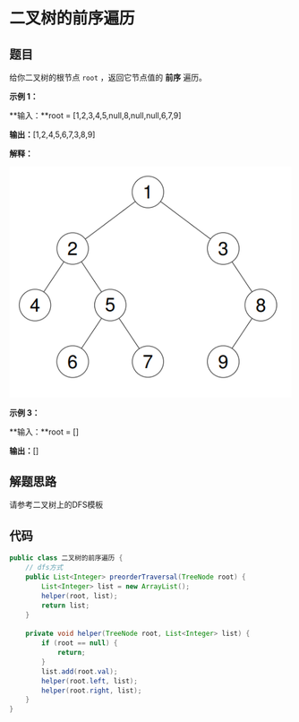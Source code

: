 # 二叉树的前序遍历

## 题目

给你二叉树的根节点 `root` ，返回它节点值的 **前序** 遍历。

**示例 1：**

**输入：**root = [1,2,3,4,5,null,8,null,null,6,7,9]

**输出：**[1,2,4,5,6,7,3,8,9]

**解释：**

![img](二叉树的前序遍历.assets/tree_2.png)

**示例 3：**

**输入：**root = []

**输出：**[]



## 解题思路

请参考二叉树上的DFS模板



## 代码

```java
public class 二叉树的前序遍历 {
    // dfs方式
    public List<Integer> preorderTraversal(TreeNode root) {
        List<Integer> list = new ArrayList();
        helper(root, list);
        return list;
    }

    private void helper(TreeNode root, List<Integer> list) {
        if (root == null) {
            return;
        }
        list.add(root.val);
        helper(root.left, list);
        helper(root.right, list);
    }
}
```


